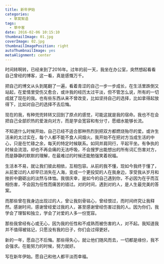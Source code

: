 ```yaml
---
title: 新年伊始
categories:
  - 草窝絮语
tags:
  - 草中客
date: 2016-02-06 10:15:10
thumbnailImage: 01.jpg
coverImage: 02.jpg
thumbnailImagePosition: right
autoThumbnailImage: yes
metaAlignment: center
---
```

时间转啊转，已经来到了2016年。过年的前一天，我坐在办公室，突然想起看看自己曾经的博客，这一看，真是感慨万千。

<!-- more -->

把自己的博文从头到尾翻了一遍，看着青涩的自己一步一步成长，在生活里跌倒又站起，在爱情里受伤又愈合，或许我的经历太过平淡，但不管怎么说，所有的一切成就了现在的我。也有些东西从来不曾改变，比如坚持自己的选择，比如拿得起放得下，比如对自己的选择不去后悔。

现在的我，有种兜兜转转又回到了原点的感觉，可能这就是我的宿命。我也不在会把自己全部炽热的爱泼向对方，而是学会宽容和有分寸，愿细水能够长流。

不知道什么时候开始，自己已经不适合那种热烈到把双方都燃烧殆尽的爱。或许生活来的太过实在，每个人都不能不食人间烟火。我开始不在把对方当成生活的中心，只是在忙碌之余，每天的特定时候联系。如同并肩同行，平起平坐。有争执的时候会流泪，却也不再会痛的无法呼吸，不会搜罗出能想出的所有词汇伤害对方，而是静静的默默的理解，在最难过的时候还能勉强笑着祝福。

生活本不易，就让我们彼此相依，互相包容。从前的我不懂，现如今我终于懂了，从前爱过的人却早已消失在人海，变成一个更投契的人在我身边，享受我从岁月和挫折中磨砺出的淡然与体恤。我很庆幸，是如今的自己遇到你，不必因为在乎而互相伤害，不会因为任性而痛苦的错过。对的时间，遇到对的人，是人生最完美的答案。

而那些曾在我身边出现过的人，曾让我刻骨铭心，曾经恨过，而时间终究让我释然。感谢时间，感谢曾经爱过我的人，甚至感谢曾经伤害过我的人。因为你们，我学会了理智和独立，学会了对爱的人多一份宽容。

那些我曾经有心或无心，因为我的任性和不成熟而被伤害的人，对不起。我知道我并不值得被铭记，只愿没有我的日子，你们会过得更好。

新的一年，愿自己不后悔。那些得失心，就让他们随风而去，一切都是缘份，我不会强求。在能努力的时候，努力就好。

写在新年伊始。愿自己和他人都平淡而幸福。
